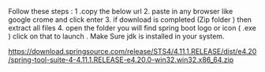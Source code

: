Follow these steps :
1 .copy the below url 
2. paste in any browser like google crome and click enter 
3. if download is completed (Zip folder ) then extract all files 
4. open the folder you will find spring boot logo or icon ( .exe ) click on that to launch . Make Sure jdk is installed in your system.




https://download.springsource.com/release/STS4/4.11.1.RELEASE/dist/e4.20/spring-tool-suite-4-4.11.1.RELEASE-e4.20.0-win32.win32.x86_64.zip
